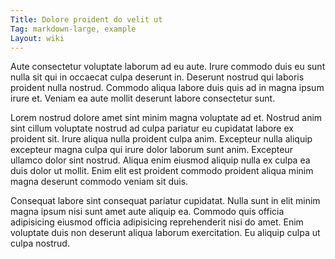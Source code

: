 ```yaml
---
Title: Dolore proident do velit ut
Tag: markdown-large, example
Layout: wiki
---
```

Aute consectetur voluptate laborum ad eu aute. Irure commodo duis eu sunt nulla sit qui in occaecat culpa deserunt in. Deserunt nostrud qui laboris proident nulla nostrud. Commodo aliqua labore duis quis ad in magna ipsum irure et. Veniam ea aute mollit deserunt labore consectetur sunt.

Lorem nostrud dolore amet sint minim magna voluptate ad et. Nostrud anim sint cillum voluptate nostrud ad culpa pariatur eu cupidatat labore ex proident sit. Irure aliqua nulla proident culpa anim. Excepteur nulla aliquip excepteur magna culpa qui irure dolor laborum sunt anim. Excepteur ullamco dolor sint nostrud. Aliqua enim eiusmod aliquip nulla ex culpa ea duis dolor ut mollit. Enim elit est proident commodo proident aliqua minim magna deserunt commodo veniam sit duis.

Consequat labore sint consequat pariatur cupidatat. Nulla sunt in elit minim magna ipsum nisi sunt amet aute aliquip ea. Commodo quis officia adipisicing eiusmod officia adipisicing reprehenderit nisi do amet. Enim voluptate duis non deserunt aliqua laborum exercitation. Eu aliquip culpa ut culpa nostrud.